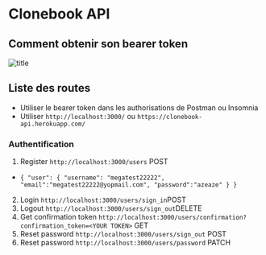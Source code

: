 # Clonebook API

## Comment obtenir son bearer token 

![title](./src/assets/images/example.png)

## Liste des routes

- Utiliser le bearer token dans les authorisations de Postman ou Insomnia
- Utiliser `http://localhost:3000/` ou `https://clonebook-api.herokuapp.com/`

### Authentification

1. Register `http://localhost:3000/users` POST
- `{
"user": {
    "username": "megatest22222",
    "email":"megatest22222@yopmail.com",
    "password":"azeaze"
}
}`
2. Login `http://localhost:3000/users/sign_in`POST
3. Logout `http://localhost:3000/users/sign_out`DELETE
4. Get confirmation token `http://localhost:3000/users/confirmation?confirmation_token=<YOUR TOKEN>` GET
5. Reset password `http://localhost:3000/users/sign_out` POST
6. Reset password `http://localhost:3000/users/password` PATCH


